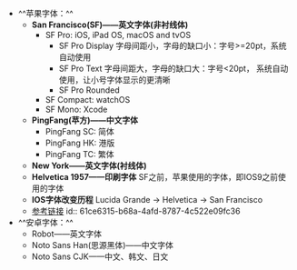 - ^^苹果字体：^^
	- **San Francisco(SF)——英文字体(非衬线体)**
		- SF Pro: iOS, iPad OS, macOS and tvOS
			- SF Pro Display
			  字母间距小，字母的缺口小：字号>=20pt，系统自动使用
			- SF Pro Text
			  字母间距大，字母的缺口大：字号<20pt， 系统自动使用，让小号字体显示的更清晰
			- SF Pro Rounded
		- SF Compact: watchOS
		- SF Mono: Xcode
	- **PingFang(苹方)——中文字体**
		- PingFang SC: 简体
		- PingFang HK: 港版
		- PingFang TC: 繁体
	- **New York——英文字体(衬线体)**
	- **Helvetica 1957——印刷字体**
	  SF之前，苹果使用的字体，即IOS9之前使用的字体
	- **IOS字体改变历程**
	  Lucida Grande → Helvetica → San Francisco
	- [参考链接](https://www.yuque.com/tuotadamowang/dhq5di/md9qau)
	  id:: 61ce6315-b68a-4afd-8787-4c522e09fc36
- ^^安卓字体：^^
	- Robot——英文字体
	- Noto Sans Han(思源黑体)——中文字体
	- Noto Sans CJK——中文、韩文、日文